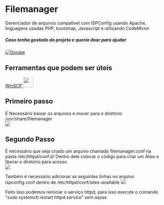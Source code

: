 # Filemanager

Gerenciador de arquivos compatível com ISPConfig usando Apache, linguagens usadas PHP, bootstrap, Javascript e utilizando CodeMirror

<h5>Caso tenha gostado do projeto e queria doar para ajudar</h5>


[![Donate](https://img.shields.io/badge/Donate-PayPal-green.svg)](https://www.paypal.com/cgi-bin/webscr?cmd=_donations&business=SGZFYMH9DXH8G&item_name=Continuar+projetos+free&currency_code=BRL)

<h2>Ferramentas que podem ser úteis</h2>
<a href="https://winscp.net/eng/downloads.php">WinSCP <img src="https://www.ultratechinformatica.com.br/assets/images/github/winscp.jpg" height="32px" width="32px" /></a>

<h2>Primeiro passo</h2>
É Necessário baixar os arquivos e mover para o diretório /usr/share/filemanager <br>
<img src="https://www.ultratechinformatica.com.br/assets/images/github/caminho_filemanager.png" />

<h2>Segundo Passo</h2>
É necessário que seja criado um arquivo chamado filemanager.conf na pasta /etc/httpd/conf.d/ Dentro dele colocar o código para criar um Alias e liberar o diretório para acesso <br>
<img src="https://www.ultratechinformatica.com.br/assets/images/github/img2.png" />

Também é necessário adicionar as seguintes linhas no arquivo ispconfig.conf dentro de /etc/httpd/conf/sites-available
<img src="https://www.ultratechinformatica.com.br/assets/images/github/img3.png" />

Feito isso podemos reiniciar o serviço httpd, para isso execute o comando "sudo systemctl restart httpd.service" sem aspas
